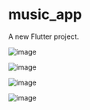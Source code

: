 # music_app

A new Flutter project.

![image](https://user-images.githubusercontent.com/60980876/128830357-d37a9656-9c01-4e74-be52-5c42ee9326fa.png)

![image](https://user-images.githubusercontent.com/60980876/128830369-86960c45-f48b-4152-aec5-19838f89b88b.png)

![image](https://user-images.githubusercontent.com/60980876/128830390-523e3457-a027-4c26-8551-15996937f579.png)

![image](https://user-images.githubusercontent.com/60980876/128830613-01a4d7a2-b9e1-4bda-85dc-3308b0cecb0b.png)
